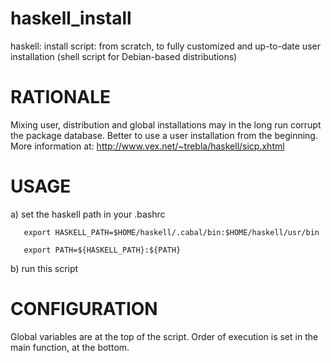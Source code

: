 haskell_install
===============

haskell: install script: from scratch, to fully customized and up-to-date user installation (shell script for Debian-based distributions)

# RATIONALE

Mixing user, distribution and global installations may in the long run corrupt the package database. Better to use a user installation from the beginning. More information at: http://www.vex.net/~trebla/haskell/sicp.xhtml

# USAGE
  a) set the haskell path in your .bashrc
  
       export HASKELL_PATH=$HOME/haskell/.cabal/bin:$HOME/haskell/usr/bin
       
       export PATH=${HASKELL_PATH}:${PATH}
       
  b) run this script


# CONFIGURATION
Global variables are at the top of the script. Order of execution is set in the main function, at the bottom.
